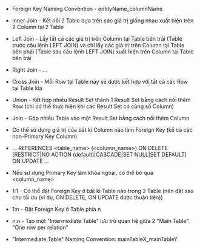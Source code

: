 - Foreign Key Naming Convention - entityName_columnName

- Inner Join - Kết nối 2 Table dựa trên các giá trị giống nhau xuất hiện trên 2 Column tại 2 Table
- Left Join - Lấy tất cả các giá trị trên Column tại Table bên trái (Table trước câu lệnh LEFT JOIN) và chỉ lấy các giá trị trên Column tại Table bên phải (Table sau câu lệnh LEFT JOIN) xuất hiện trên Column tại Table bên trái
- Right Join - ...
- Cross Join - Mỗi Row tại Table này sẽ được kết hợp với tất cả các Row tại Table kia

- Union - Kết hợp nhiều Result Set thành 1 Result Set bằng cách nối thêm Row (chỉ có thể thực hiện khi các Result Set có cùng số Column)
- Join - Gộp nhiều Table vào một Result Set bằng cách nối thêm Column

- Có thể sử dụng giá trị của bất kì Column nào làm Foreign Key (kể cả các non-Primary Key Column)

- ... REFERENCES <table_name> (<column_name>) ON DELETE [RESTRICT|NO ACTION (default)|CASCADE|SET NULL|SET DEFAULT] ON UPDATE ...
- Nếu sử dụng Primary Key làm khóa ngoại, có thể bỏ qua <column_name>

- 1:1 - Có thể đặt Foreign Key ở bất kì Table nào trong 2 Table (nên đặt sao cho tối ưu (ví dụ, ON DELETE, ON UPDATE được thuận tiện))
- 1:n - Đặt Foreign Key ở Table phía n

- n:n - Tạo một "Intermediate Table" lưu trữ quan hệ giữa 2 "Main Table". "One row per relation"
- "Intermediate Table" Naming Convention: mainTableX_mainTableY
